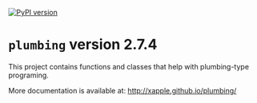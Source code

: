 [![PyPI version](https://badge.fury.io/py/plumbing.svg)](https://badge.fury.io/py/plumbing)

# `plumbing` version 2.7.4

This project contains functions and classes that help with plumbing-type programing.

More documentation is available at:
<http://xapple.github.io/plumbing/>